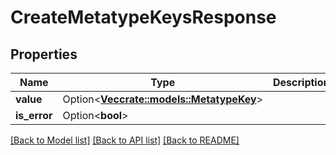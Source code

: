 # CreateMetatypeKeysResponse

## Properties

Name | Type | Description | Notes
------------ | ------------- | ------------- | -------------
**value** | Option<[**Vec<crate::models::MetatypeKey>**](MetatypeKey.md)> |  | [optional]
**is_error** | Option<**bool**> |  | [optional]

[[Back to Model list]](../README.md#documentation-for-models) [[Back to API list]](../README.md#documentation-for-api-endpoints) [[Back to README]](../README.md)


